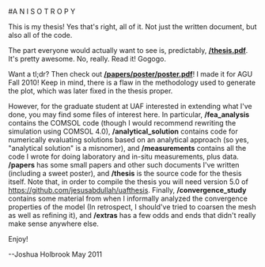 #A N I S O T R O P Y

This is my thesis! Yes that's right, all of it. Not just the written document,
but also all of the code.

The part everyone would actually want to see is, predictably,
**[/thesis.pdf](https://github.com/jesusabdullah/anisotropy/blob/master/thesis.pdf?raw=true)**.
It's pretty awesome. No, really. Read it! Gogogo.

Want a tl;dr? Then check out
**[/papers/poster/poster.pdf](https://github.com/jesusabdullah/anisotropy/blob/master/papers/poster/poster.pdf?raw=true)**!
I made it for AGU Fall 2010! Keep in mind, there is a flaw in the methodology
used to generate the plot, which was later fixed in the thesis proper.

However, for the graduate student at UAF interested in
extending what I've done, you may find some files of interest here. In
particular, **/fea_analysis** contains the COMSOL code (though I would
recommend rewriting the simulation using COMSOL 4.0), **/analytical_solution**
contains code for numerically evaluating solutions based on an analytical
approach (so yes, "analytical solution" is a misnomer), and **/measurements**
contains all the code I wrote for doing laboratory and in-situ measurements,
plus data. **/papers** has some small papers and other such documents I've
written (including a sweet poster), and **/thesis** is the source code for the
thesis itself. Note that, in order to compile the thesis you will need version
5.0 of <https://github.com/jesusabdullah/uafthesis>. Finally,
**/convergence_study** contains some material from when I informally analyzed
the convergence properties of the model (In retrospect, I should've tried to
coarsen the mesh as well as refining it), and **/extras** has a few odds and
ends that didn't really make sense anywhere else.

Enjoy!

--Joshua Holbrook
May 2011
